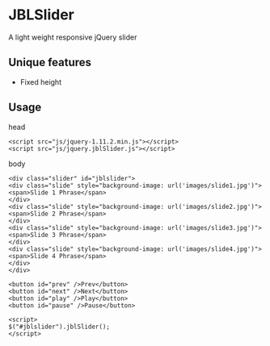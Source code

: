 # JBLSlider
A light weight responsive jQuery slider

Unique features
---------------
* Fixed height

Usage
-----
head
```
<script src="js/jquery-1.11.2.min.js"></script>
<script src="js/jquery.jblSlider.js"></script>
```

body
```
<div class="slider" id="jblslider">
<div class="slide" style="background-image: url('images/slide1.jpg')">
<span>Slide 1 Phrase</span>
</div>
<div class="slide" style="background-image: url('images/slide2.jpg')">
<span>Slide 2 Phrase</span>
</div>
<div class="slide" style="background-image: url('images/slide3.jpg')">
<span>Slide 3 Phrase</span>
</div>
<div class="slide" style="background-image: url('images/slide4.jpg')">
<span>Slide 4 Phrase</span>
</div>
</div>

<button id="prev" />Prev</button>
<button id="next" />Next</button>
<button id="play" />Play</button>
<button id="pause" />Pause</button>

<script>
$("#jblslider").jblSlider();
</script>
```
